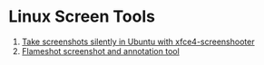 
# Linux Screen Tools


1. [Take screenshots silently in Ubuntu with xfce4-screenshooter](silent_screenshooter.md)
2. [Flameshot screenshot and annotation tool](flameshot.md)
